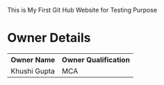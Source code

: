 This is My First Git Hub Website for Testing Purpose
<h1>Owner Details</h1>
<table>
  <tr>
    <th>Owner Name</th>
    <th>Owner Qualification</th>
  </tr>
  <tr>
    <td>Khushi Gupta</td>
    <td>MCA</td>
  </tr>
</table>
